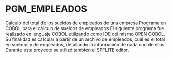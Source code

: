 # PGM_EMPLEADOS
Cálculo del total de los sueldos de empleados de una empresa
Programa en COBOL para el cálculo de sueldos de empleados
El siguiente programa fue realizado en lenguaje COBOL utilizando como IDE del mismo OPEN COBOL. 
Su finalidad es calcular a partir de un archivo de empleados, cuál es el total en sueldos y de empleados,
detallando la información de cada uno de ellos. Durante este proyecto se utilizó también el SPFLITE editor.
